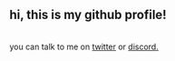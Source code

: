 ## hi, this is my github profile!

<br>
you can talk to me on <a href="https://twitter.com/twikipediafan16" target="_blank" rel="noreferrer noopener">twitter</a> or <a href="https://discord.com/users/388688451173875728" target="_blank" rel="noreferrer noopener">discord.</a>
</br>





